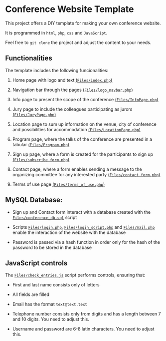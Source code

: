 # Conference Website Template

This project offers a DIY template for making your own conference website. 

It is programmed in `html`, `php`, `css` and `JavaScript`.

Feel free to `git clone` the project and adjust the content to your needs.

## Functionalities

The template includes the following funcionalities:

1. Home page with logo and text [(`Files/index.php`)](Files/index.php)

2. Navigation bar through the pages [(`Files/logo_navbar.php`)](Files/logo_navbar.php)

3. Info page to present the scope of the conference [(`Files/InfoPage.php`)](Files/InfoPage.php)

4. Jury page to include the colleagues participating as jurors [(`Files/JuryPage.php`)](Files/JuryPage.php)

5. Location page to sum up information on the venue, city of conference and possibilities for accommodation [(`Files/LocationPage.php`)](Files/LocationPage.php)

6. Program page, where the talks of the conference are presented in a tabular [(`Files/Program.php`)](Files/Program.php)

7. Sign up page, where a form is created for the participants to sign up [(`Files/subscribe_form.php`)](Files/subscribe_form.php)

8. Contact page, where a form enables sending a message to the organizing committee for any interested party [(`Files/contact_form.php`)](Files/contact_form.php)

9. Terms of use page [(`Files/terms_of_use.php`)](Files/terms_of_use.php)


## MySQL Database:

* Sign up and Contact form interact with a database created with the [`Files/conference_db.sql`](Files/conference_db.sql) script

* Scripts [`Files/login.php`](Files/login.php), [`Files/login_script.php`](Files/login_script.php) and [`Files/mail.php`](Files/mail.php) enable the interaction of the website with the database

* Password is passed via a hash function in order only for the hash of the password to be stored in the database

## JavaScript controls

The [`Files/check_entries.js`](Files/check_entries.js) script performs controls, ensuring that:

* First and last name consists only of letters

* All fields are filled

* Email has the format `text@text.text`

* Telephone number consists only from digits and has a length between 7 and 10 digits. You need to adjust this.

* Username and password are  6-8 latin characters. You need to adjust this.
